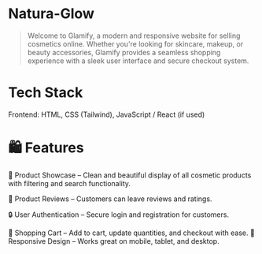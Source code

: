 # Natura-Glow

> Welcome to Glamify, a modern and responsive website for selling cosmetics online. Whether you're looking for skincare, makeup, or beauty accessories, Glamify provides a seamless shopping experience with a sleek user interface and secure checkout system.


# Tech Stack
Frontend: HTML, CSS (Tailwind), JavaScript / React (if used)

# 🛍️ Features
🧴 Product Showcase – Clean and beautiful display of all cosmetic products with filtering and search functionality.

💬 Product Reviews – Customers can leave reviews and ratings.

🔒 User Authentication – Secure login and registration for customers.

🛒 Shopping Cart – Add to cart, update quantities, and checkout with ease.
📱 Responsive Design – Works great on mobile, tablet, and desktop.
